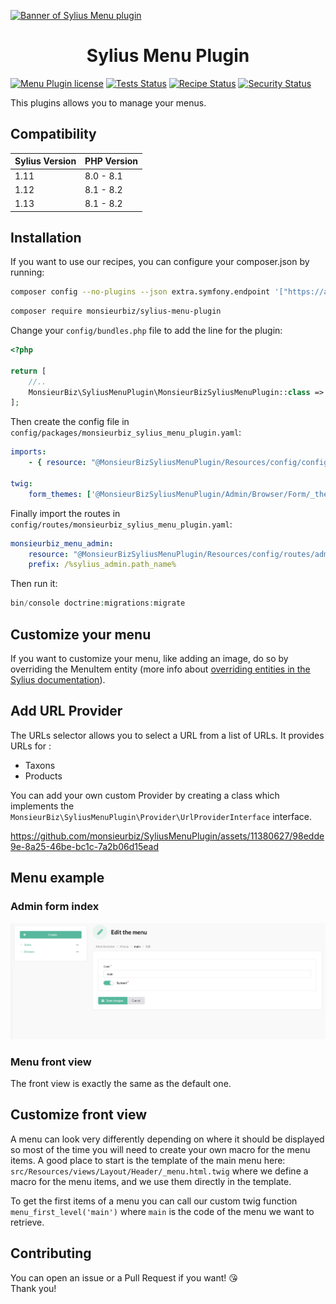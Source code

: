 [![Banner of Sylius Menu plugin](docs/images/banner.jpg)](https://monsieurbiz.com/agence-web-experte-sylius)

<h1 align="center">Sylius Menu Plugin</h1>

[![Menu Plugin license](https://img.shields.io/github/license/monsieurbiz/SyliusMenuPlugin?public)](https://github.com/monsieurbiz/SyliusMenuPlugin/blob/master/LICENSE.txt)
[![Tests Status](https://img.shields.io/github/actions/workflow/status/monsieurbiz/SyliusMenuPlugin/tests.yaml?branch=master&logo=github)](https://github.com/monsieurbiz/SyliusMenuPlugin/actions?query=workflow%3ATests)
[![Recipe Status](https://img.shields.io/github/actions/workflow/status/monsieurbiz/SyliusMenuPlugin/recipe.yaml?branch=master&label=recipes&logo=github)](https://github.com/monsieurbiz/SyliusMenuPlugin/actions?query=workflow%3ASecurity)
[![Security Status](https://img.shields.io/github/actions/workflow/status/monsieurbiz/SyliusMenuPlugin/security.yaml?branch=master&label=security&logo=github)](https://github.com/monsieurbiz/SyliusMenuPlugin/actions?query=workflow%3ASecurity)

This plugins allows you to manage your menus.

## Compatibility

| Sylius Version | PHP Version |
|---|---|
| 1.11 | 8.0 - 8.1 |
| 1.12 | 8.1 - 8.2 |
| 1.13 | 8.1 - 8.2 |

## Installation

If you want to use our recipes, you can configure your composer.json by running:

```bash
composer config --no-plugins --json extra.symfony.endpoint '["https://api.github.com/repos/monsieurbiz/symfony-recipes/contents/index.json?ref=flex/master","flex://defaults"]'
```

```bash
composer require monsieurbiz/sylius-menu-plugin
```

Change your `config/bundles.php` file to add the line for the plugin:

```php
<?php

return [
    //..
    MonsieurBiz\SyliusMenuPlugin\MonsieurBizSyliusMenuPlugin::class => ['all' => true],
];
```

Then create the config file in `config/packages/monsieurbiz_sylius_menu_plugin.yaml`:

```yaml
imports:
    - { resource: "@MonsieurBizSyliusMenuPlugin/Resources/config/config.yaml" }

twig:
    form_themes: ['@MonsieurBizSyliusMenuPlugin/Admin/Browser/Form/_theme.html.twig']
```
Finally import the routes in `config/routes/monsieurbiz_sylius_menu_plugin.yaml`:

```yaml
monsieurbiz_menu_admin:
    resource: "@MonsieurBizSyliusMenuPlugin/Resources/config/routes/admin.yaml"
    prefix: /%sylius_admin.path_name%
```

Then run it:

```php
bin/console doctrine:migrations:migrate
```

## Customize your menu

If you want to customize your menu, like adding an image, do so by overriding the MenuItem entity (more info about [overriding entities in the Sylius documentation](https://docs.sylius.com/en/1.9/customization/model.html)).

## Add URL Provider

The URLs selector allows you to select a URL from a list of URLs.
It provides URLs for :
- Taxons
- Products

You can add your own custom Provider by creating a class which implements the `MonsieurBiz\SyliusMenuPlugin\Provider\UrlProviderInterface` interface.

https://github.com/monsieurbiz/SyliusMenuPlugin/assets/11380627/98edde9e-8a25-46be-bc1c-7a2b06d15ead

## Menu example

### Admin form index

![Admin form view](screenshots/menu_admin.jpg)

### Menu front view

The front view is exactly the same as the default one.

## Customize front view

A menu can look very differently depending on where it should be displayed so most of the time you will need to create your own macro for the menu items.
A good place to start is the template of the main menu here: ```src/Resources/views/Layout/Header/_menu.html.twig``` where we define a macro for the menu items, and we use them directly in the template.

To get the first items of a menu you can call our custom twig function ```menu_first_level('main')``` where `main` is the code of the menu we want to retrieve.

## Contributing

You can open an issue or a Pull Request if you want! 😘  
Thank you!
